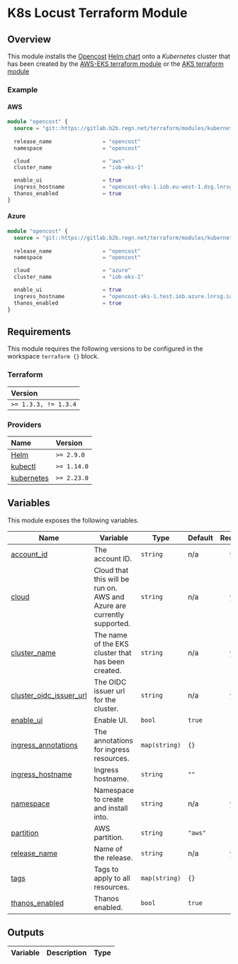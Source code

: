 # K8s Locust Terraform Module

## Overview

This module installs the [Opencost](https://www.opencost.io/) [Helm chart](https://github.com/opencost/opencost-helm-chart) onto a _Kubernetes_ cluster that has been created by the [AWS-EKS terraform module](https://github.com/LexisNexis-RBA/rsg-terraform-aws-eks) or the [AKS terraform module](https://github.com/LexisNexis-RBA/terraform-azurerm-aks)

### Example

#### AWS

```terraform
module "opencost" {
  source = "git::https://gitlab.b2b.regn.net/terraform/modules/kubernetes/terraform-lnrs-helm-opencost.git?ref=v1.0.0-rc.1"
  
  release_name                = "opencost"
  namespace                   = "opencost"

  cloud                       = "aws"
  cluster_name                = "iob-eks-1"

  enable_ui                   = true
  ingress_hostname            = "opencost-eks-1.iob.eu-west-1.dsg.lnrsg.io"
  thanos_enabled              = true
}
```

#### Azure

```terraform
module "opencost" {
  source = "git::https://gitlab.b2b.regn.net/terraform/modules/kubernetes/terraform-lnrs-helm-opencost.git?ref=v1.0.0-rc.1"
  
  release_name                = "opencost"
  namespace                   = "opencost"

  cloud                       = "azure"
  cluster_name                = "iob-eks-1"

  enable_ui                   = true
  ingress_hostname            = "opencost-aks-1.test.iob.azure.lnrsg.io"
  thanos_enabled              = true
}
```

## Requirements

This module requires the following versions to be configured in the workspace `terraform {}` block.

### Terraform

| **Version** |
| :---------- |
| `>= 1.3.3, != 1.3.4` |

### Providers

| **Name**                                                                                | **Version** |
| :-------------------------------------------------------------------------------------- | :---------- |
| [Helm](https://registry.terraform.io/providers/hashicorp/helm/latest/docs/)             | `>= 2.9.0`  |
| [kubectl](https://registry.terraform.io/providers/gavinbunney/kubectl/latest/docs/)     | `>= 1.14.0` |
| [kubernetes](https://registry.terraform.io/providers/hashicorp/kubernetes/latest/docs/) | `>= 2.23.0`  |

## Variables

This module exposes the following variables.

| Name | Variable | Type | Default | Required |
|------|-------------|------|---------|:--------:|
| <a name="input_account_id"></a> [account\_id](#input\_account\_id) | The account ID. | `string` | n/a | yes |
| <a name="input_cloud"></a> [cloud](#input\_cloud) | Cloud that this will be run on. AWS and Azure are currently supported. | `string` | n/a | yes |
| <a name="input_cluster_name"></a> [cluster\_name](#input\_cluster\_name) | The name of the EKS cluster that has been created. | `string` | n/a | yes |
| <a name="input_cluster_oidc_issuer_url"></a> [cluster\_oidc\_issuer\_url](#input\_cluster\_oidc\_issuer\_url) | The OIDC issuer url for the cluster. | `string` | n/a | yes |
| <a name="input_enable_ui"></a> [enable\_ui](#input\_enable\_ui) | Enable UI. | `bool` | `true` | no |
| <a name="input_ingress_annotations"></a> [ingress\_annotations](#input\_ingress\_annotations) | The annotations for ingress resources. | `map(string)` | `{}` | no |
| <a name="input_ingress_hostname"></a> [ingress\_hostname](#input\_ingress\_hostname) | Ingress hostname. | `string` | `""` | no |
| <a name="input_namespace"></a> [namespace](#input\_namespace) | Namespace to create and install into. | `string` | n/a | yes |
| <a name="input_partition"></a> [partition](#input\_partition) | AWS partition. | `string` | `"aws"` | no |
| <a name="input_release_name"></a> [release\_name](#input\_release\_name) | Name of the release. | `string` | n/a | yes |
| <a name="input_tags"></a> [tags](#input\_tags) | Tags to apply to all resources. | `map(string)` | `{}` | no |
| <a name="input_thanos_enabled"></a> [thanos\_enabled](#input\_thanos\_enabled) | Thanos enabled. | `bool` | `true` | no |

## Outputs

| **Variable** | **Description** | **Type** |
| :----------- | :-------------- | :------- |
